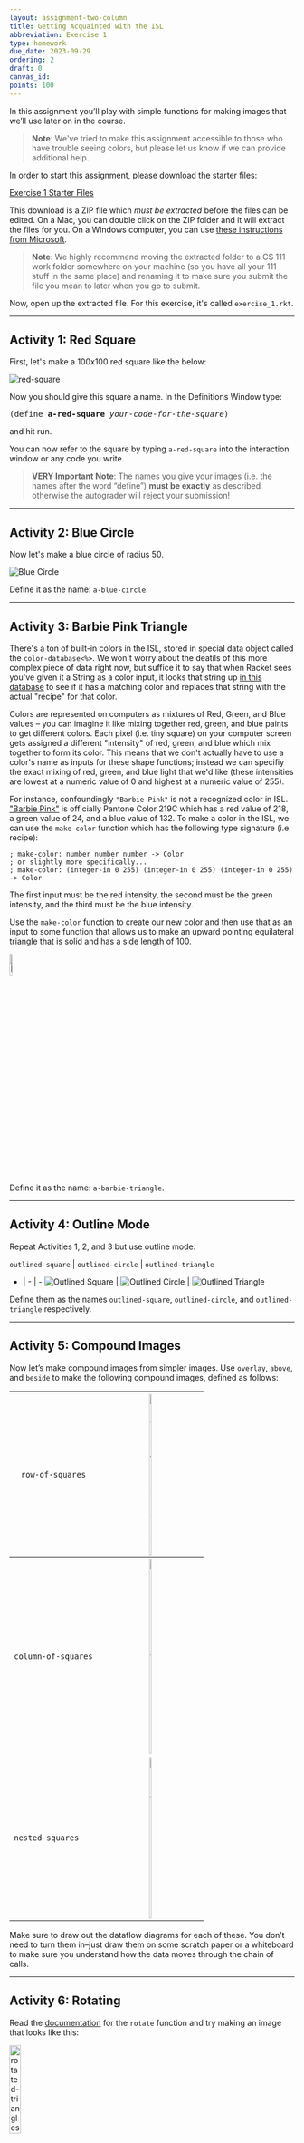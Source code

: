 ```yaml
---
layout: assignment-two-column
title: Getting Acquainted with the ISL
abbreviation: Exercise 1
type: homework
due_date: 2023-09-29
ordering: 2
draft: 0
canvas_id: 
points: 100
---
```


In this assignment you’ll play with simple functions for making images that we’ll use later on in the course.

> **Note**: We've tried to make this assignment accessible to those who have trouble seeing colors, but please let us know if we can provide additional help.

In order to start this assignment, please download the starter files:

<a class="nu-button" href="{{ site.url }}/course-files/exercises/exercise_1_template.zip" target="_blank">
    Exercise 1 Starter Files <i class="fas fa-download"></i>
</a>

This download is a ZIP file which _must be extracted_ before the files can be edited. On a Mac, you can  double click on the ZIP folder and it will extract the files for you. On a Windows computer, you can use [these instructions from Microsoft](https://support.microsoft.com/en-us/windows/zip-and-unzip-files-8d28fa72-f2f9-712f-67df-f80cf89fd4e5).

> **Note**: We highly recommend moving the extracted folder to a CS 111 work folder somewhere on your machine (so you have all your 111 stuff in the same place) and renaming it to make sure you submit the file you mean to later when you go to submit.

Now, open up the extracted file. For this exercise, it's called `exercise_1.rkt`.

* * *

## Activity 1: Red Square
First, let's make a 100x100 red square like the below:

<img alt="red-square" src="{{ site.url }}/assets/exercise_1/a-red-square.svg"/>

Now you should give this square a name. In the Definitions Window type:

<pre>
(define <b>a-red-square</b> <i>your-code-for-the-square</i>)
</pre>

and hit run.

You can now refer to the square by typing `a-red-square` into the interaction window or any code you write.

> **VERY Important Note**: The names you give your images (i.e. the names after the word “define”) **must be exactly** as described otherwise the autograder will reject your submission!

* * *

## Activity 2: Blue Circle

Now let's make a blue circle of radius 50.

<img alt="Blue Circle" src="{{ site.url }}/assets/exercise_1/a-blue-circle.svg"/>

Define it as the name: `a-blue-circle`.
* * *

## Activity 3: Barbie Pink Triangle

There's a ton of built-in colors in the ISL, stored in special data object called the `color-database<%>`. We won't worry about the deatils of this more complex piece of data right now, but suffice it to say that when Racket sees you've given it a String as a color input, it looks that string up <a href="https://docs.racket-lang.org/draw/color-database___.html">in this database</a> to see if it has a matching color and replaces that string with the actual "recipe" for that color.

Colors are represented on computers as mixtures of Red, Green, and Blue values – you can imagine it like mixing together red, green, and blue paints to get different colors. Each pixel (i.e. tiny square) on your computer screen gets assigned a different "intensity" of red, green, and blue which mix together to form its color. This means that we don't actually have to use a color's name as inputs for these shape functions; instead we can specifiy the exact mixing of red, green, and blue light that we'd like (these intensities are lowest at a numeric value of 0 and highest at a numeric value of 255).

For instance, confoundingly `"Barbie Pink"` is not a recognized color in ISL. <a href="https://www.google.com/search?q=pantone+219C">"Barbie Pink"</a> is officially Pantone Color 219C which has a red value of 218, a green value of 24, and a blue value of 132. To make a color in the ISL, we can use the `make-color` function which has the following type signature (i.e. recipe):

```
; make-color: number number number -> Color
; or slightly more specifically...
; make-color: (integer-in 0 255) (integer-in 0 255) (integer-in 0 255) -> Color
```

The first input must be the red intensity, the second must be the green intensity, and the third must be the blue intensity.

Use the `make-color` function to create our new color and then use that as an input to some function that allows us to make an upward pointing equilateral triangle that is solid and has a side length of 100.

<img alt="Barbie Pink Upward-Pointing Equilateral Triangle" src="{{ site.url }}/assets/exercise_1/a-barbie-triangle.svg" style="width:10%" />

Define it as the name: `a-barbie-triangle`.

* * *

## Activity 4: Outline Mode
Repeat Activities 1, 2, and 3 but use outline mode:

<!-- Note I had to manually edit the viewbox of both of these to 0 0 101 101 to make sure they didn't clip - CB 08-2022 -->

`outlined-square` | `outlined-circle` | `outlined-triangle`
- | - | -
<img alt="Outlined Square" src="{{ site.url }}/assets/exercise_1/outlined-square.svg"/> | <img alt="Outlined Circle" src="{{ site.url }}/assets/exercise_1/outlined-circle.svg"/> | <img alt="Outlined Triangle" src="{{ site.url }}/assets/exercise_1/outlined-triangle.svg" />

Define them as the names `outlined-square`, `outlined-circle`, and `outlined-triangle` respectively.
* * *

## Activity 5: Compound Images
Now let’s make compound images from simpler images. Use `overlay`, `above`, and `beside` to make the following compound images, defined as follows:

<span style="font-weight:normal">`row-of-squares`</span> | <img alt="row-of-squares" src="{{ site.url }}/assets/exercise_1/row-of-squares.svg" width="15%"/> |
--------- | :-:
`column-of-squares` | <img alt="column-of-squares" src="{{ site.url }}/assets/exercise_1/column-of-squares.svg" width="5%"/>
`nested-squares` | <img alt="nested-squares" src="{{ site.url }}/assets/exercise_1/nested-squares.svg" width="10%"/>

Make sure to draw out the dataflow diagrams for each of these. You don’t need to turn them in–just draw them on some scratch paper or a whiteboard to make sure you understand how the data moves through the chain of calls.

* * *
## Activity 6: Rotating

Read the [documentation](https://docs.racket-lang.org/teachpack/2htdpimage.html) for the `rotate` function and try making an image that looks like this:

<img alt="rotated-triangles" src="{{ site.url }}/assets/exercise_1/barbie-bowtie.svg" width="20%"/>

Define it as `barbie-bowtie`.

* * *
## Activity 7: Flag of Chicago

Now, make the flag of Chicago:

<!-- viewBox="-1 -1 201 122" stroke-width:2px -->
<img alt="flag-of-chicago" src="{{ site.url }}/assets/exercise_1/flag-of-chicago.svg"/>

You might need some more functions than the ones we have discussed so far. You may find `radial-star` and `overlay/xy` to be helpful. Remember all the functions in the ISL are explained in the [ISL documentation](https://docs.racket-lang.org/teachpack/2htdpimage.html) and your image doesn’t need to be exact! Define it as `flag-of-chicago`. And again, make sure that you can sketch out the dataflow diagram for it.

* * *

## Turning it in
Once you’ve finished your assignment, **PLEASE READ THE WHAT'S AN AUTOGRADER? PAGE ONE MORE TIME** (it's on Canvas) before submitting it to Canvas. Congratulations! You’re done with the assignment for this week!

* * *

## Requesting a Late Penalty Waiver
If you need to request an extension on this assignment use the <a href="https://forms.gle/qPjnrmqtZSjpaGAY6">Extension Request form</a>. Please see this Syllabus for requirements.
